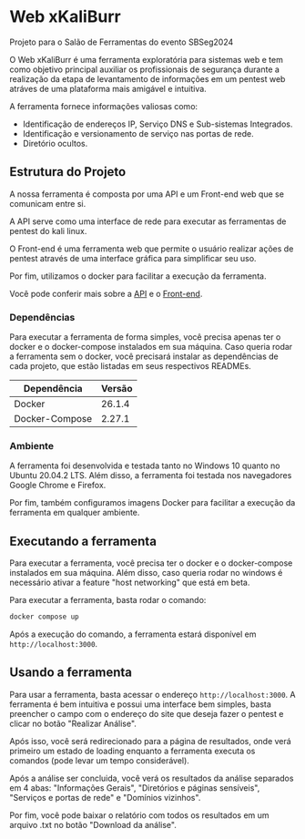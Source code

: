 # Web xKaliBurr

Projeto para o Salão de Ferramentas do evento SBSeg2024

O Web xKaliBurr é uma ferramenta exploratória para sistemas web e tem como objetivo principal auxiliar os profissionais de segurança durante a realização da etapa de levantamento de informações em um pentest web atráves de uma plataforma mais amigável e intuitiva.

A ferramenta fornece informações valiosas como:
* Identificação de endereços IP, Serviço DNS e Sub-sistemas Integrados.
* Identificação e versionamento de serviço nas portas de rede.
* Diretório ocultos.

## Estrutura do Projeto

A nossa ferramenta é composta por uma API e um Front-end web que se comunicam entre si.

A API serve como uma interface de rede para executar as ferramentas de pentest do kali linux.

O Front-end é uma ferramenta web que permite o usuário realizar ações de pentest através de uma interface gráfica para simplificar seu uso.

Por fim, utilizamos o docker para facilitar a execução da ferramenta.

Você pode conferir mais sobre a [API](api/README.md) e o [Front-end](front/README.md).

### Dependências

Para executar a ferramenta de forma simples, você precisa apenas ter o docker e o docker-compose instalados em sua máquina. Caso queria rodar a ferramenta sem o docker, você precisará instalar as dependências de cada projeto, que estão listadas em seus respectivos READMEs.

| Dependência    | Versão |
| -------------- | ------ |
| Docker         | 26.1.4 |
| Docker-Compose | 2.27.1 |

### Ambiente

A ferramenta foi desenvolvida e testada tanto no Windows 10 quanto no Ubuntu 20.04.2 LTS. Além disso, a ferramenta foi testada nos navegadores Google Chrome e Firefox.

Por fim, também configuramos imagens Docker para facilitar a execução da ferramenta em qualquer ambiente.

## Executando a ferramenta

Para executar a ferramenta, você precisa ter o docker e o docker-compose instalados em sua máquina. Além disso, caso queria rodar no windows é necessário ativar a feature "host networking" que está em beta.

Para executar a ferramenta, basta rodar o comando:

```bash
docker compose up
```

Após a execução do comando, a ferramenta estará disponível em `http://localhost:3000`.

## Usando a ferramenta

Para usar a ferramenta, basta acessar o endereço `http://localhost:3000`. A ferramenta é bem intuitiva e possui uma interface bem simples, basta preencher o campo com o endereço do site que deseja fazer o pentest e clicar no botão "Realizar Análise".

Após isso, você será redirecionado para a página de resultados, onde verá primeiro um estado de loading enquanto a ferramenta executa os comandos (pode levar um tempo considerável).

Após a análise ser concluida, você verá os resultados da análise separados em 4 abas: "Informações Gerais", "Diretórios e páginas sensíveis", "Serviços e portas de rede" e "Domínios vizinhos".

Por fim, você pode baixar o relatório com todos os resultados em um arquivo .txt no botão "Download da análise".
